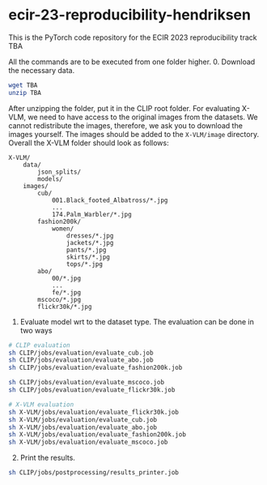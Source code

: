 # ecir-23-reproducibility-hendriksen
This is the PyTorch code repository for the ECIR 2023 reproducibility track  TBA

All the commands are to be executed from one folder higher.
0. Download the necessary data.

```bash
wget TBA
unzip TBA
```

After unzipping the folder, put it in the CLIP root folder.
For evaluating X-VLM, we need to have access to the original images from the datasets. We cannot redistribute the images, therefore, we ask you to download the images yourself. The images should be added to the `X-VLM/image` directory. Overall the X-VLM folder should look as follows:

```angular2html
X-VLM/
    data/
        json_splits/
        models/
    images/
        cub/
            001.Black_footed_Albatross/*.jpg
            ...
            174.Palm_Warbler/*.jpg
        fashion200k/
            women/
                dresses/*.jpg
                jackets/*.jpg
                pants/*.jpg
                skirts/*.jpg
                tops/*.jpg
        abo/
            00/*.jpg
            ...
            fe/*.jpg
        mscoco/*.jpg
        flickr30k/*.jpg
```

1. Evaluate model wrt to the dataset type. The evaluation can be done in two ways

```bash
# CLIP evaluation
sh CLIP/jobs/evaluation/evaluate_cub.job
sh CLIP/jobs/evaluation/evaluate_abo.job
sh CLIP/jobs/evaluation/evaluate_fashion200k.job

sh CLIP/jobs/evaluation/evaluate_mscoco.job
sh CLIP/jobs/evaluation/evaluate_flickr30k.job

# X-VLM evaluation
sh X-VLM/jobs/evaluation/evaluate_flickr30k.job 
sh X-VLM/jobs/evaluation/evaluate_cub.job 
sh X-VLM/jobs/evaluation/evaluate_abo.job 
sh X-VLM/jobs/evaluation/evaluate_fashion200k.job 
sh X-VLM/jobs/evaluation/evaluate_mscoco.job 
```

2. Print the results.

```bash
sh CLIP/jobs/postprocessing/results_printer.job
```